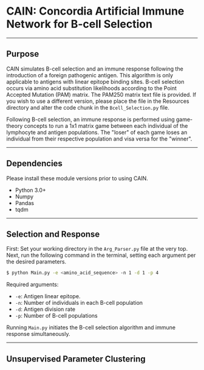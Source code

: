# CAIN: Concordia Artificial Immune Network for B-cell Selection 
_________________
## Purpose
CAIN simulates B-cell selection and an immune response following the introduction of a 
foreign pathogenic antigen. This algorithm is only applicable to antigens with linear
epitope binding sites. B-cell selection occurs via amino acid substitution likelihoods 
according to the Point Accepted Mutation (PAM) matrix. The PAM250 matrix text file is 
provided. If you wish to use a different version, please place the file in the Resources 
directory and alter the code chunk in the `Bcell_Selection.py` file.

Following B-cell selection, an immune response is performed using game-theory concepts to
run a 1x1 matrix game between each individual of the lymphocyte and antigen populations.
The "loser" of each game loses an individual from their respective population and visa versa
for the "winner". 

_________________
## Dependencies
Please install these module versions prior to using CAIN.
- Python 3.0+
- Numpy
- Pandas
- tqdm

________________
## Selection and Response
First: Set your working directory in the `Arg_Parser.py` file at the very top.
Next, run the following command in the terminal, setting each argument per the desired parameters.
```bash
$ python Main.py -e <amino_acid_sequence> -n 1 -d 1 -p 4
```
Required arguments:
* `-e`: Antigen linear epitope.
* `-n`: Number of individuals in each B-cell population
* `-d`: Antigen division rate
* `-p`: Number of B-cell populations

Running `Main.py` initiates the B-cell selection algorithm and immune response simultaneously.

________________
## Unsupervised Parameter Clustering
